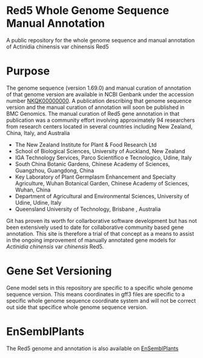 # Red5 Whole Genome Sequence Manual Annotation

A public repository for the whole genome sequence and manual annotation of Actinidia chinensis var chinensis Red5

# Purpose

The genome sequence (version 1.69.0) and manual curation of annotation of that genome version are available in NCBI Genbank under the accession number [NKQK00000000](https://www.ncbi.nlm.nih.gov/nuccore/NKQK00000000). A publication describing that genome sequence version and the manual curation of annotation will soon be published in BMC Genomics. The manual curation of Red5 gene annotation in that publication was a community effort involving approximately 94 researchers from research centers located in several countries including New Zealand, China, Italy, and Australia

- The New Zealand Institute for Plant & Food Research Ltd
- School of Biological Sciences, University of Auckland, New Zealand
- IGA Technology Services, Parco Scientifico e Tecnologico, Udine, Italy
- South China Botanic Gardens, Chinese Academy of Sciences, Guangzhou, Guangdong, China
- Key Laboratory of Plant Germplasm Enhancement and Specialty Agriculture, Wuhan Botanical Garden, Chinese Academy of Sciences, Wuhan, China
- Department of Agricultural and Environmental Sciences, University of Udine, Udine, Italy
- Queensland University of Technology, Brisbane , Australia

Git has proven its worth for collarborative software development but has not been extensively used to date for collaborative community based gene annotation. This site is therefore a trial of that concept as a means to assist in the ongoing improvement of manually annotated gene models for *Actinidia chinensis* var *chinensis* Red5. 

# Gene Set Versioning

Gene model sets in this repository are specific to a specific whole genome sequence version. This means coordinates in gff3 files are specific to a specific whole genome sequence coordinate system and will not be correct out side that specifice whole genome sequence version.

# EnSemblPlants

The Red5 genome and annotation is also available on [EnSemblPlants](http://plants.ensembl.org/Actinidia_chinensis/Info/Index)
